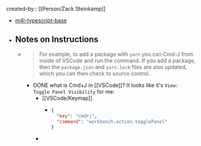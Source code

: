 created-by:: [[Person/Zack Steinkamp]]

- [m4l-typescript-base](https://github.com/zsteinkamp/m4l-typescript-base)
- ## Notes on Instructions
	- > For example, to add a package with `yarn` you can Cmd-J from inside of VSCode and run the command. If you add a package, then the `package.json` and `yarn.lock` files are also updated, which you can then check to source control.
		- DONE what is Cmd+J in [[VSCode]]? It looks like it's `View: Toggle Panel Visibility` for me:
			- [[VSCode/Keymap]]
				- ```json
				  {
				    "key": "cmd+j",
				    "command": "workbench.action.togglePanel"
				  }
				  ```
			-